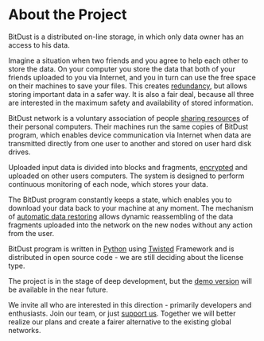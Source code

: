 # About the Project

BitDust is a distributed on-line storage, in which only data owner has an access to his data.

Imagine a situation when two friends and you agree to help each other to store the data. On your computer you store the data that both of your friends uploaded to you via Internet, and you in turn can use the free space on their machines to save your files. This creates [redundancy](storage#data-redundancy), but allows storing important data in a safer way. It is also a fair deal, because all three are interested in the maximum safety and availability of stored information.

BitDust network is a voluntary association of people [sharing resources](storage#suppliers-and-customers) of their personal computers. Their machines run the same copies of BitDust program, which enables device communication via Internet when data are transmitted directly from one user to another and stored on user hard disk drives. 

Uploaded input data is divided into blocks and fragments, [encrypted](security) and uploaded on other users computers. The system is designed to perform continuous monitoring of each node, which stores your data.

The BitDust program constantly keeps a state, which enables you to download your data back to your machine at any moment. The mechanism of [automatic data restoring](rebuilding) allows dynamic reassembling of the data fragments uploaded into the network on the new nodes without any action from the user. 

BitDust program is written in [Python](http://python.org) using [Twisted](http://twistedmatrix.com/) Framework and is distributed in open source code - we are still deciding about the license type. 

The project is in the stage of deep development, but the [demo version](screenshots) will be available in the near future. 

We invite all who are interested in this direction - primarily developers and enthusiasts. Join our team, or just [support us](donate). Together we will better realize our plans and create a fairer alternative to the existing global networks. 

